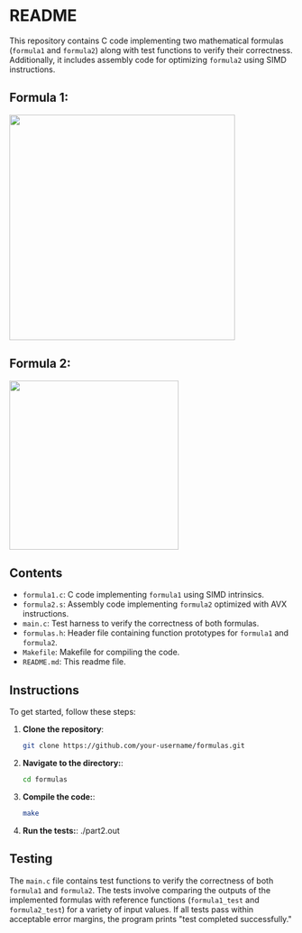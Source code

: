 # README

This repository contains C code implementing two mathematical formulas (`formula1` and `formula2`) along with test functions to verify their correctness. Additionally, it includes assembly code for optimizing `formula2` using SIMD instructions.

## Formula 1:
<img src="https://github.com/guyreuveni33/formula/assets/116805344/81dba5ec-f008-4a51-ad69-b85185753dca" width="400">

## Formula 2:
<img src="https://github.com/guyreuveni33/formula/assets/116805344/d6be455e-9bd3-4e5e-85d4-ed2c2a343df1" width="300">

## Contents
- `formula1.c`: C code implementing `formula1` using SIMD intrinsics.
- `formula2.s`: Assembly code implementing `formula2` optimized with AVX instructions.
- `main.c`: Test harness to verify the correctness of both formulas.
- `formulas.h`: Header file containing function prototypes for `formula1` and `formula2`.
- `Makefile`: Makefile for compiling the code.
- `README.md`: This readme file.

## Instructions

To get started, follow these steps:

1. **Clone the repository**:
   ```sh
   git clone https://github.com/your-username/formulas.git
2. **Navigate to the directory:**:
   ```sh
   cd formulas
3. **Compile the code:**:
   ```sh
   make
4. **Run the tests:**:
  ./part2.out


## Testing
The `main.c` file contains test functions to verify the correctness of both `formula1` and `formula2`. The tests involve comparing the outputs of the implemented formulas with reference functions (`formula1_test` and `formula2_test`) for a variety of input values. If all tests pass within acceptable error margins, the program prints "test completed successfully."

